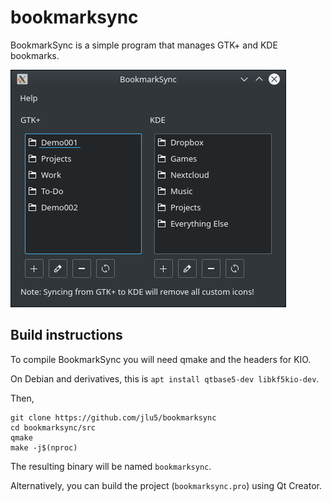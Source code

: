 # bookmarksync

BookmarkSync is a simple program that manages GTK+ and KDE bookmarks.

![Demo screenshot](bookmarksync.png "BookmarkSync main window")

## Build instructions

To compile BookmarkSync you will need qmake and the headers for KIO.

On Debian and derivatives, this is `apt install qtbase5-dev libkf5kio-dev`.

Then,

```shell
git clone https://github.com/jlu5/bookmarksync
cd bookmarksync/src
qmake
make -j$(nproc)
```

The resulting binary will be named `bookmarksync`.


Alternatively, you can build the project (`bookmarksync.pro`) using Qt Creator.
